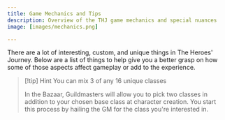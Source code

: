 ```yaml
---
title: Game Mechanics and Tips
description: Overview of the THJ game mechanics and special nuances
image: [images/mechanics.png]

---
```


There are a lot of interesting, custom, and unique things in The Heroes' Journey. Below are a list of things to help give you a better grasp on how some of those aspects affect gameplay or add to the experience.

> [!tip] Hint You can mix 3 of any 16 unique classes
>
>In the Bazaar, Guildmasters will allow you to pick two classes in addition to your chosen base class at character creation. You start this process by hailing the GM for the class you're interested in.

